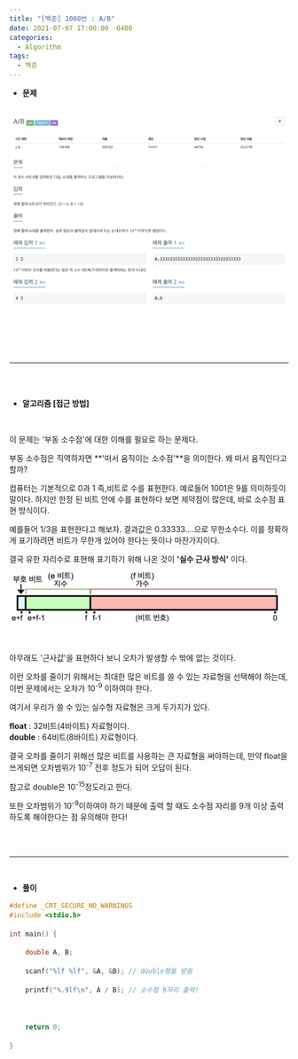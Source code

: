 ```yaml
---
title: "[백준] 1008번 : A/B"
date: 2021-07-07 17:00:00 -0400
categories: 
  - Algorithm
tags:
  - 백준
---
```

* **문제**
<br><br>

![백준_1008번](https://github.com/idkim97/idkim97.github.io/blob/master/img/1008.jpg?raw=true)

<br><br><br><br>

***

<br><br>

* **알고리즘 [접근 방법]**

<br>

이 문제는 '부동 소수점'에 대한 이해를 필요로 하는 문제다.  

부동 소수점은 직역하자면 **'떠서 움직이는 소수점'**을 의미한다. 왜 떠서 움직인다고 할까?  

컴퓨터는 기본적으로 0과 1 즉,비트로 수를 표현한다. 예로들어 1001은 9를 의미하듯이 말이다. 하지만 한정 된 비트 안에 수를 표현하다 보면 제약점이 많은데,
바로 소수점 표현 방식이다.  

예를들어 1/3을 표현한다고 해보자. 결과값은 0.33333....으로 무한소수다. 이를 정확하게 표기하려면 비트가 무한개 있어야 한다는 뜻이나 마찬가지이다.  

결국 유한 자리수로 표현해 표기하기 위해 나온 것이 **'실수 근사 방식'** 이다.

![비트설명](https://github.com/idkim97/idkim97.github.io/blob/master/img/bit.png?raw=true)

<br>

아무래도 '근사값'을 표현하다 보니 오차가 발생할 수 밖에 없는 것이다.  

이런 오차를 줄이기 위해서는 최대한 많은 비트를 쓸 수 있는 자료형을 선택해야 하는데, 이번 문제에서는 오차가 10<sup>-9</sup> 이하여야 한다.  

여기서 우리가 쓸 수 있는 실수형 자료형은 크게 두가지가 있다.  

**float** : 32비트(4바이트) 자료형이다.  
**double** : 64비트(8바이트) 자료형이다.  

결국 오차를 줄이기 위해선 많은 비트를 사용하는 큰 자료형을 써야하는데, 만약 float을 쓰게되면 오차범위가 10<sup>-7</sup> 전후 정도가 되어 오답이 된다.  

참고로 double은 10<sup>-15</sup>정도라고 한다. 

또한 오차범위가 10<sup>-9</sup>이하여야 하기 때문에 출력 할 때도 소수점 자리를 9개 이상 출력하도록 해야한다는 점 유의해야 한다!  

<br><br>

***

<br>

* **풀이**

```c
#define _CRT_SECURE_NO_WARNINGS
#include <stdio.h>

int main() {

	double A, B;

	scanf("%lf %lf", &A, &B); // double형을 받음

	printf("%.9lf\n", A / B); // 소수점 9자리 출력!



	return 0;

}
```

